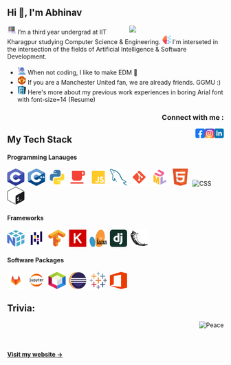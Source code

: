 <!--p align="center"><img src="https://github.com/abhinav-bohra/abhinav-bohra/blob/main/abhinav.gif" width="1380px" height="280px"></p-->

<h2 align="left">Hi 👋, I'm Abhinav</h2>
<!--Intro Section-->
<img src="https://github.com/chiraag-kakar/chiraag-kakar/blob/master/hadder.gif" width="220px" align="right">

<img src="https://github.com/abhinav-bohra/abhinav-bohra/blob/main/icons/cs.svg" alt="C" width="20" height="20" />&nbsp;I’m a third year undergrad at IIT Kharagpur studying Computer Science & Engineering.
<img src="https://github.com/abhinav-bohra/abhinav-bohra/blob/main/icons/ai.svg" alt="C" width="20" height="20" />&nbsp;I'm interseted in the intersection of the fields of Artificial Intelligence & Software Development.
- <img src="https://github.com/abhinav-bohra/abhinav-bohra/blob/main/icons/dj.svg" alt="C" width="20" height="20" />&nbsp;When not coding, I like to make EDM :metal:
- <img src="https://github.com/abhinav-bohra/abhinav-bohra/blob/main/icons/manu.svg" alt="C" width="20" height="20" />&nbsp;If you are a Manchester United fan, we are already friends. GGMU :)
- <img src="https://github.com/abhinav-bohra/abhinav-bohra/blob/main/icons/cv.svg" alt="C" width="20" height="20" />&nbsp;Here's more about my previous work experiences in boring Arial font with font-size=14 (Resume) 


<!--Connect Section-->
<h3 align="right">Connect with me :</h3>
<a href="https://linkedin.com/in/abhinav-bohra">
	<img align="right" alt="Abhinav Bohra - LinkedIn" width="22px" src="https://github.com/abhinav-bohra/abhinav-bohra/blob/main/icons/linkedin.svg"/>
</a>
<a href="https://instagram.com/abhinavbohra01">
	<img align="right" alt="Abhinav Bohra - Instagram" width="22px" src="https://github.com/abhinav-bohra/abhinav-bohra/blob/main/icons/ig.svg"/>
</a>
<a href="https://facebook.com/abhinavbohra01">
	<img align="right" alt="Abhinav Bohra - Facebook" width="22px" src="https://github.com/abhinav-bohra/abhinav-bohra/blob/main/icons/fb.svg"/>
</a>

<!--Skills Section-->
## My Tech Stack
<p align="left">
	<h4> Programming Lanauges</h4><p>
	<img src="https://github.com/abhinav-bohra/abhinav-bohra/blob/main/icons/c.svg" alt="C" width="40" height="40" />&nbsp;
	<img src="https://github.com/abhinav-bohra/abhinav-bohra/blob/main/icons/cpp.svg" alt="C++" width="40" height="40" />&nbsp;
	<img src="https://github.com/PKief/vscode-material-icon-theme/blob/master/icons/python.svg" alt="python" width="40" height="40" />&nbsp;
	<img src="https://github.com/PKief/vscode-material-icon-theme/blob/master/icons/java.svg" alt="java" width="40" height="40" />&nbsp;
	<img src="https://github.com/PKief/vscode-material-icon-theme/blob/master/icons/javascript.svg" alt="javascript" width="40" height="40" />&nbsp;
	<img src="https://github.com/abhinav-bohra/abhinav-bohra/blob/main/icons/mysql.svg" alt="SQL" width="40" height="40" />&nbsp;
	<img src="https://github.com/abhinav-bohra/abhinav-bohra/blob/main/icons/git.svg" alt="Git" width="40" height="40" />&nbsp;
	<img src="https://github.com/PKief/vscode-material-icon-theme/blob/master/icons/uml.svg" alt="UML" width="40" height="40" />&nbsp;
	<img src="https://github.com/abhinav-bohra/abhinav-bohra/blob/main/icons/html.svg" alt="HTML" width="40" height="40" />&nbsp;
	<img src="https://github.com/abhinav-bohra/abhinav-bohra/blob/main/icons/css.svg" alt="CSS" width="40" height="40" />&nbsp;
	<img src="https://github.com/abhinav-bohra/abhinav-bohra/blob/main/icons/bash1.svg" alt="Bash" width="40" height="40" />&nbsp;</p>
	<h4> Frameworks</h4><p>
	<img src="https://github.com/abhinav-bohra/abhinav-bohra/blob/main/icons/numpy.svg" alt="Numpy" width="40" height="40" />&nbsp;
	<img src="https://github.com/abhinav-bohra/abhinav-bohra/blob/main/icons/pandas.svg" alt="Pandas" width="40" height="40" />&nbsp;	
	<img src="https://github.com/abhinav-bohra/abhinav-bohra/blob/main/icons/tensorflow-tf.svg" alt="TensorFlow" width="40" height="40" />&nbsp;
	<img src="https://github.com/abhinav-bohra/abhinav-bohra/blob/main/icons/keras.svg" alt="Keras" width="40" height="40" />&nbsp;
	<img src="https://github.com/abhinav-bohra/abhinav-bohra/blob/main/icons/scikit-learn.svg" alt="Scikit Learn" width="40" height="40" />&nbsp;
	<img src="https://github.com/abhinav-bohra/abhinav-bohra/blob/main/icons/django.svg" alt="Django" width="40" height="40" />&nbsp;
	<img src="https://github.com/abhinav-bohra/abhinav-bohra/blob/main/icons/flask.svg" alt="Flask" width="40" height="40" />&nbsp;</p>
	<h4>Software Packages</h4><p>
	<img src="https://github.com/abhinav-bohra/abhinav-bohra/blob/main/icons/gitlab.svg" alt="GitLab" width="40" height="40" />&nbsp;
	<img src="https://github.com/abhinav-bohra/abhinav-bohra/blob/main/icons/jupyter.png" alt="Jupyter" width="40" height="40" />&nbsp;
	<img src="https://github.com/abhinav-bohra/abhinav-bohra/blob/main/icons/netbeans.svg" alt="Netbeans" width="40" height="40" />&nbsp;
	<img src="https://github.com/abhinav-bohra/abhinav-bohra/blob/main/icons/eclipse.svg" alt="eclipse" width="40" height="40" />&nbsp;
	<img src="https://github.com/abhinav-bohra/abhinav-bohra/blob/main/icons/tableau.svg" alt="Tableau" width="40" height="40" />&nbsp;
	<img src="https://github.com/abhinav-bohra/abhinav-bohra/blob/main/icons/office.svg" alt="Office" width="40" height="40" />&nbsp;</p>
</p>

<!--Trivia Section-->
## Trivia:

<img align="right" src="https://res.cloudinary.com/murshidazher/image/upload/w_auto,dpr_1.0,c_scale,f_webp,fl_awebp.progressive.progressive:semi,f_webp,fl_awebp,q_100/readme-peace.png" height="140" title="Peace" />

<br/><br/><br/><br/>
**[Visit my website &rarr;](https://abhinavbohra.technology/)**
